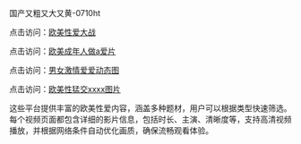 国产又粗又大又黄-0710ht

点击访问：<a href="https://heiliaoe8ajia.pages.dev">欧美性爱大战</a>

点击访问：<a href="https://heiliaozj3tjd.pages.dev">欧美成年人做a爱片</a>

点击访问：<a href="https://heiliaoxqkkct.pages.dev">男女激情爱爱动态图</a>

点击访问：<a href="https://heiliaoxwd5i8.pages.dev">欧美性猛交xxxx图片</a>

这些平台提供丰富的欧美性爱内容，涵盖多种题材，用户可以根据类型快速筛选。每个视频页面都包含详细的影片信息，包括时长、主演、清晰度等，支持高清视频播放，并根据网络条件自动优化画质，确保流畅观看体验。

<span style="display:none;">[Canonical link](https://github.com/sang20250710/sang12 ）</span>
